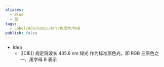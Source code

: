 ```yaml
---
aliases:
  - Blue
  - 蓝
tags:
  - Label/ACG/Comic/Art/色度学/RGB
publish: false
---
```


- Idea
    - [[CIE]] 规定将波长 435.8 nm 绿光 作为标准原色光，即 RGB 三原色之一，用字母 B 表示
